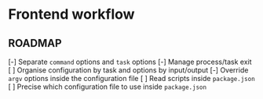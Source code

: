 # Frontend workflow

## ROADMAP

[-] Separate `command` options and `task` options
[-] Manage process/task exit
[ ] Organise configuration by task and options by input/output
[-] Override `argv` options inside the configuration file
[ ] Read scripts inside `package.json`
[ ] Precise which configuration file to use inside `package.json`